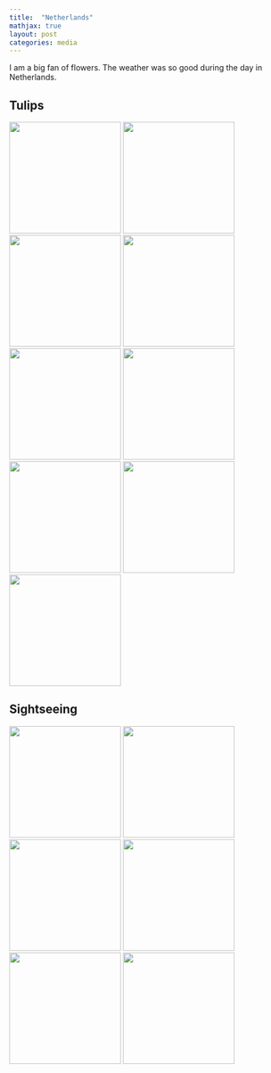 ```yaml
---
title:  "Netherlands"
mathjax: true
layout: post
categories: media
---
```


I am a big fan of flowers. The weather was so good during the day in Netherlands.

## Tulips

<img src="https://github.com/ZhichenOu/ZhichenOu.github.io/assets/140627294/6fc9b9ee-81c4-4ba2-a4e7-290bdc9ac316" width="200">
<img src="https://github.com/ZhichenOu/ZhichenOu.github.io/assets/140627294/f9f4bf7a-9ef2-483b-af51-424b63dbc531" width="200">
<img src="https://github.com/ZhichenOu/ZhichenOu.github.io/assets/140627294/db973efc-5154-4530-b25c-26383979f200" width="200">
<img src="https://github.com/ZhichenOu/ZhichenOu.github.io/assets/140627294/5ff6adc4-4526-4f60-92d0-df6ab07ecac9" width="200">
<img src="https://github.com/ZhichenOu/ZhichenOu.github.io/assets/140627294/b57eee31-f3ad-4998-9054-c12330ceaa25" width="200">
<img src="https://github.com/ZhichenOu/ZhichenOu.github.io/assets/140627294/14b7c34f-6b38-4f99-858b-9287a26fc807" width="200">
<img src="https://github.com/ZhichenOu/ZhichenOu.github.io/assets/140627294/c344f0b8-5d6b-4683-b999-06d3df04ab37" width="200">
<img src="https://github.com/ZhichenOu/ZhichenOu.github.io/assets/140627294/bb3d02be-2744-4908-a6b0-1b310389a36d" width="200">
<img src="https://github.com/ZhichenOu/ZhichenOu.github.io/assets/140627294/81888b25-84ca-4983-9e85-e5f313e73c60" width="200">

## Sightseeing

<img src="https://github.com/ZhichenOu/ZhichenOu.github.io/assets/140627294/075b8c51-0d69-4b56-abf7-c687506246a5" width="200">
<img src="https://github.com/ZhichenOu/ZhichenOu.github.io/assets/140627294/096e7083-4ea6-4c1d-980f-740bc5a1d6a4" width="200">
<img src="https://github.com/ZhichenOu/ZhichenOu.github.io/assets/140627294/d72e1141-5c2b-4400-ac55-0968a1d56044" width="200">
<img src="https://github.com/ZhichenOu/ZhichenOu.github.io/assets/140627294/2afc14cc-c383-4b66-9aff-333d8eee5ea3" width="200">
<img src="https://github.com/ZhichenOu/ZhichenOu.github.io/assets/140627294/dd1da615-dd2d-4fbc-a237-0005f7966759" width="200">
<img src="https://github.com/ZhichenOu/ZhichenOu.github.io/assets/140627294/7a6786b4-059c-49fe-a676-88b0c55045f3" width="200">
